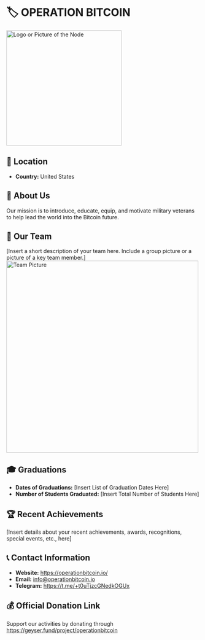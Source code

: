 # 🏷️ OPERATION BITCOIN
<img src="https://github.com/MyFirstBitcoin/Light-Node-Directory/blob/main/United%20States%20--%20Operation%20Bitcoin/OpBitLogoRound.png" width="300" alt="Logo or Picture of the Node"> <!-- 1 picture maximum -->

## 📍 Location
- **Country:** United States

## 📖 About Us
Our mission is to introduce, educate, equip, and motivate military veterans to help lead the world into the Bitcoin future.

## 👥 Our Team
[Insert a short description of your team here. Include a group picture or a picture of a key team member.]
<img src="https://github.com/MyFirstBitcoin/Light-Node-Directory/blob/main/team_placeholder.png" width="500" alt="Team Picture"> <!-- 1 picture maximum -->

## 🎓 Graduations
- **Dates of Graduations:** [Insert List of Graduation Dates Here]
- **Number of Students Graduated:** [Insert Total Number of Students Here]

## 🏆 Recent Achievements
[Insert details about your recent achievements, awards, recognitions, special events, etc., here]

## 📞 Contact Information
- **Website:** https://operationbitcoin.io/
- **Email:** info@operationbitcoin.io
- **Telegram:** https://t.me/+t0uTjzcGNedkOGUx

## 💰 Official Donation Link
Support our activities by donating through https://geyser.fund/project/operationbitcoin
